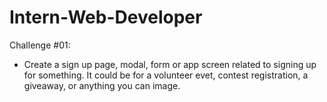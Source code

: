 # Intern-Web-Developer

Challenge #01:
 - Create a sign up page, modal, form or app screen related to signing up for something. It could be for a volunteer evet, contest registration, a giveaway, or anything you can image.


